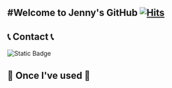 #Welcome to Jenny's GitHub
[![Hits](https://hits.seeyoufarm.com/api/count/incr/badge.svg?url=https%3A%2F%2Fgithub.com%2FDevJennyKim&count_bg=%23C9C0F8&title_bg=%231658D4&icon=github.svg&icon_color=%23E7E7E7&title=GITGUB&edge_flat=false)](https://hits.seeyoufarm.com)
---
## 📞 Contact 📞
<div style="display:flex; flex-direction:row;">
<img alt="Static Badge" src="https://img.shields.io/badge/LinkedIn-%230A66C2?style=for-the-badge&logoSize=auto&color=%230A66C2&link=https%3A%2F%2Fwww.linkedin.com%2Fin%2Fdevjennykim%2F">



</div>



## 🔨 Once I've used 🔨

